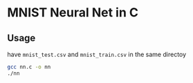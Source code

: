 # MNIST Neural Net in C
## Usage
have `mnist_test.csv` and `mnist_train.csv` in the same directoy
```bash
gcc nn.c -o nn
./nn
```
